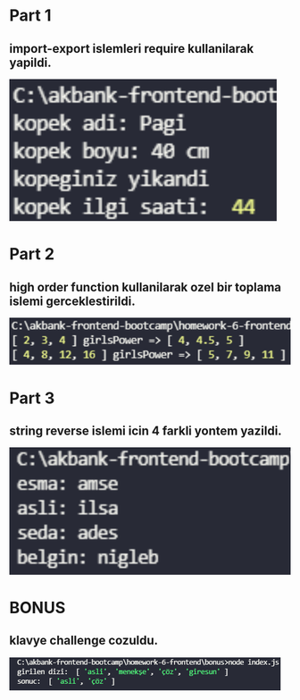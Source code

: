 # Part 1
## import-export islemleri require kullanilarak yapildi.

![part1](https://github.com/AKBANK-Patika-FullStack-Bootcamp/EsmaKaragulle_Homeworks/blob/master/homework-6-frontend/img/3.png)

# Part 2
## high order function kullanilarak ozel bir toplama islemi gerceklestirildi.

![part2](https://github.com/AKBANK-Patika-FullStack-Bootcamp/EsmaKaragulle_Homeworks/blob/master/homework-6-frontend/img/2.png)

# Part 3
## string reverse islemi icin 4 farkli yontem yazildi.
![part3](https://github.com/AKBANK-Patika-FullStack-Bootcamp/EsmaKaragulle_Homeworks/blob/master/homework-6-frontend/img/1.png)

# BONUS

## klavye challenge cozuldu.
![bonus](https://github.com/AKBANK-Patika-FullStack-Bootcamp/EsmaKaragulle_Homeworks/blob/master/homework-6-frontend/img/bonus.png)
